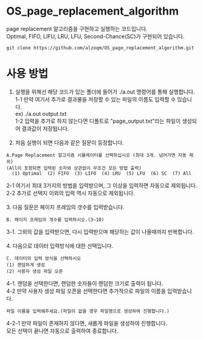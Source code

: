 # OS_page_replacement_algorithm
page replacement 알고리즘을 구현하고 실행하는 코드입니다. <br>
Optimal, FIFO, LIFU, LRU, LFU, Second-Chance(SC)가 구현되어 있습니다. <br>
```
git clone https://github.com/alzoqm/OS_page_replacement_algorithm.git
```
# 사용 방법
1. 실행을 위해선 해당 코드가 있는 폴더에 들어가 ./a.out 명령어를 통해 실행합니다. <br>
1-1 만약 여기서 추가로 결과물을 저장할 수 있는 파일의 이름도 입력할 수 있습니다. <br>
ex) ./a.out output.txt <br>
1-2 입력을 추가로 하지 않는다면 디폴트로 "page_output.txt"라는 파일이 생성되어 결과값이 저장됩니다. <br><br>
2. 처음 실행이 되면 다음과 같은 질문이 등장합니다.<br>
  ```
  A.Page Replacement 알고리즘 시뮬레이터를 선택하십시오 (최대 3개. 넘어가면 자동 제외)
  (All이 포함되면 입력된 숫자와 상관없이 무조건 모든 방법 출력)
    (1) Optimal  (2) FIFO  (3) LIFO  (4) LRU  (5) LFU  (6) SC  (7) All
  ```
  2-1 여기서 최대 3가지의 방법을 입력받으며, 그 이상을 입력하면 자동으로 제외됩니다.<br>
  2-2 추가로 선택지 이외의 입력 역시 자동으로 제외됩니다. <br><br>
3. 다음 질문은 페이지 프레임의 갯수를 입력받습니다. <br>
  ```
  B. 페이지 프레임의 개수를 입력하시오.(3~10)
  ```
3-1. 그외의 값을 입력받으면, 다시 입력받으며 해당하는 값이 나올때까지 반복합니다.<br><br>
4. 다음으로 데이터 입력방식에 대한 선택입니다.<br>
```
C. 데이터의 입력 방식을 선택하시오
(1) 랜덤하게 생성
(2) 사용자 생성 파일 오픈
```
4-1. 랜덤을 선택한다면, 랜덤한 숫자들이 랜덤한 크기로 출력이 됩니다.<br>
4-2 만약 사용자 생성 파일 오픈을 선택한다면 추가적으로 파일의 이름을 입력받습니다.<br>
```
파일 이름을 입력해주세요.(파일이 없을 경우 파일명으로 생성하여 진행합니다.)
```
4-2-1 만약 파일이 존재하지 않다면, 새롭게 파일을 생성하여 진행합니다.<br>
모든 선택이 끝나면 자동으로 출력하여 종료합니다.<br>
